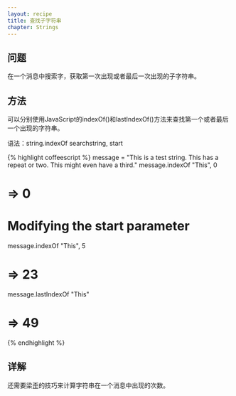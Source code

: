 ```yaml
---
layout: recipe
title: 查找子字符串
chapter: Strings
---
```

## 问题

在一个消息中搜索字，获取第一次出现或者最后一次出现的子字符串。

## 方法

可以分别使用JavaScript的indexOf()和lastIndexOf()方法来查找第一个或者最后一个出现的字符串。

语法：string.indexOf searchstring, start

{% highlight coffeescript %}
message = "This is a test string. This has a repeat or two. This might even have a third."
message.indexOf "This", 0
# => 0

# Modifying the start parameter
message.indexOf "This", 5
# => 23

message.lastIndexOf "This"
# => 49

{% endhighlight %}

## 详解

还需要梁歪的技巧来计算字符串在一个消息中出现的次数。
